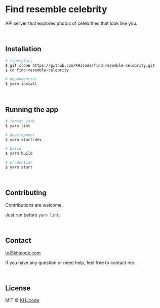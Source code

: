 # Find resemble celebrity

API server that explores photos of celebrities that look like you.

<br/>

## Installation

```bash
# repository
$ git clone https://github.com/KHJcode/find-resemble-celebrity.git
$ cd find-resemble-celebrity

# dependencies
$ yarn install
```

<br/>

## Running the app

```bash
# format code
$ yarn lint

# development
$ yarn start:dev

# build
$ yarn build

# production
$ yarn start
```

<br/>

## Contributing

Contributions are welcome.

Just run before `yarn lint`.

<br/>

## Contact

[to@khjcode.com](mailto:to@khjcode.com)

If you have any question or need help, feel free to contact me.

<br/>

## License

MIT © [KHJcode](https://github.com/KHJcode)
